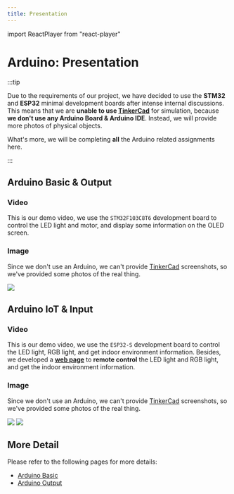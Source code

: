 ```yaml
---
title: Presentation
---
```


import ReactPlayer from "react-player"

# Arduino: Presentation

:::tip

Due to the requirements of our project, we have decided to use the **STM32** and **ESP32** minimal development boards
after intense internal discussions. This means that we are **unable to use [TinkerCad](https://www.tinkercad.com/)** for
simulation, because **we don't use any Arduino Board & Arduino IDE**. Instead, we will provide more photos of physical
objects.

What's more, we will be completing **all** the Arduino related assignments here.

:::

## Arduino Basic & Output

### Video

This is our demo video, we use the `STM32F103C8T6` development board to control the LED light and motor, and display
some
information on the OLED screen.

<div style={{
    display: "flex",
    justifyContent: "center",
    alignItems: "center",
    width: "100%",
  }}>
    <ReactPlayer width="360px" height="480px"  controls url="https://cdn.littleor.cn/assert/202310251012413.mp4" />
</div>

### Image

Since we don't use an Arduino, we can't provide [TinkerCad](https://www.tinkercad.com/) screenshots, so we've provided
some photos of the real thing.

<p style={{
    display: 'flex',
    justifyContent: 'center',
    alignItems: 'center',
    overflow: 'hidden',
}}>
    <img style={{height: 460}} src="https://cdn.littleor.cn/assert/202310251121492.png"/>
</p>

## Arduino IoT & Input

### Video

This is our demo video, we use the `ESP32-S` development board to control the LED light, RGB light, and get indoor
environment information. Besides, we developed a **[web page](https://iot-demo.littleor.cn/)** to **remote control** the
LED light and RGB light, and get the indoor
environment information.

<div style={{
    display: "flex",
    justifyContent: "center",
    alignItems: "center",
    width: "100%",
  }}>
    <ReactPlayer width="360px" height="480px"  controls url='https://cdn.littleor.cn/assert/202310251056606.mp4' />
</div>

### Image

Since we don't use an Arduino, we can't provide [TinkerCad](https://www.tinkercad.com/) screenshots, so we've provided
some photos of the real thing.

<p style={{
    display: 'flex',
    justifyContent: 'center',
    alignItems: 'center',
    overflow: 'hidden',
}}>
    <img style={{height: 460, marginRight: "20px"}} src="https://cdn.littleor.cn/assert/202310251127002.png"/>
    <img style={{height: 460}}  src="https://cdn.littleor.cn/assert/202310251128945.PNG"/>
</p>


## More Detail

Please refer to the following pages for more details:
* [Arduino Basic](/works/arduino/basic)
* [Arduino Output](/works/arduino/output)

[//]: # (* [Arduino IoT]&#40;/works/arduino/iot&#41;)
[//]: # (* [Arduino Input]&#40;/works/arduino/input&#41;)
